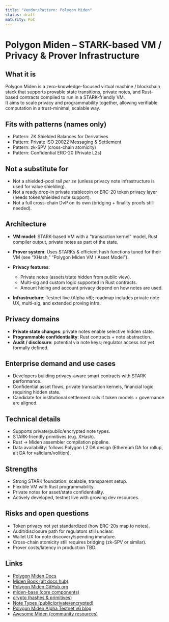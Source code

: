 ```yaml
---
title: "Vendor/Pattern: Polygon Miden"
status: draft
maturity: PoC
---
```


# Polygon Miden – STARK-based VM / Privacy & Prover Infrastructure

## What it is

Polygon Miden is a zero-knowledge-focused virtual machine / blockchain stack that supports provable state transitions, private notes, and Rust-based contracts compiled to run in a STARK-friendly VM.  
It aims to scale privacy and programmability together, allowing verifiable computation in a trust-minimal, scalable way.

## Fits with patterns (names only)

- Pattern: ZK Shielded Balances for Derivatives
- Pattern: Private ISO 20022 Messaging & Settlement
- Pattern: zk-SPV (cross-chain atomicity)
- Pattern: Confidential ERC-20 (Private L2s)

## Not a substitute for

- Not a shielded-pool rail _per se_ (unless privacy note infrastructure is used for value shielding).
- Not a ready drop-in private stablecoin or ERC-20 token privacy layer (needs token/shielded note support).
- Not a full cross-chain DvP on its own (bridging + finality proofs still needed).

## Architecture

- **VM model**: STARK-based VM with a “transaction kernel” model, Rust compiler output, private notes as part of the state.
- **Prover system**: Uses STARKs & efficient hash functions tuned for their VM (see “XHash,” “Polygon Miden VM / Asset Model”).
- **Privacy features**:

  - Private notes (assets/state hidden from public view).
  - Multi-sig and custom logic supported in Rust contracts.
  - Amount hiding and account privacy depend on how notes are used.

- **Infrastructure**: Testnet live (Alpha v6); roadmap includes private note UX, multi-sig, and extended proving infra.

## Privacy domains

- **Private state changes**: private notes enable selective hidden state.
- **Programmable confidentiality**: Rust contracts + note abstraction.
- **Audit / disclosure**: potential via note keys; regulator access not yet formally defined.

## Enterprise demand and use cases

- Developers building privacy-aware smart contracts with STARK performance.
- Confidential asset flows, private transaction kernels, financial logic requiring hidden state.
- Candidate for institutional settlement rails if token models + governance are aligned.

## Technical details

- Supports private/public/encrypted note types.
- STARK-friendly primitives (e.g. XHash).
- Rust → Miden assembler compilation pipeline.
- Data availability: follows Polygon L2 DA design (Ethereum DA for rollup, alt DA for validium/volition).

## Strengths

- Strong STARK foundation: scalable, transparent setup.
- Flexible VM with Rust programmability.
- Private notes for asset/state confidentiality.
- Actively developed, testnet live with growing dev resources.

## Risks and open questions

- Token privacy not yet standardized (how ERC-20s map to notes).
- Audit/disclosure path for regulators still unclear.
- Wallet UX for note discovery/spending immature.
- Cross-chain atomicity still requires bridging (zk-SPV or similar).
- Prover costs/latency in production TBD.

## Links

- [Polygon Miden Docs](https://docs.polygon.technology/miden/)
- [Miden Book (alt docs hub)](https://0xMiden.github.io/miden-docs/)
- [Polygon Miden GitHub org](https://github.com/0xMiden)
- [miden-base (core components)](https://github.com/0xMiden/miden-base)
- [crypto (hashes & primitives)](https://github.com/0xMiden/crypto)
- [Note Types (public/private/encrypted)](https://docs.polygon.technology/learn/miden/note_types/)
- [Polygon Miden Alpha Testnet v6 blog](https://blog.polygon.technology/polygon-miden-alpha-testnet-v6-is-live/)
- [Awesome Miden (community resources)](https://github.com/phklive/awesome-miden)
